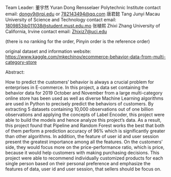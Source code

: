 Team Leader:  董宇然 Yuran Dong    Rensselaer Polytechnic Institute              contact email:  dongy9@rpi.edu or 782143494@qq.com
              唐君懿 Tang Junyi    Macau University of Science and Technology    contact email:  1809853jb011038@student.must.edu.mo
              张植熙 Zhixi Zhang   University of California, Irvine              contact email:  Zhixiz7@uci.edu
              
(there is no ranking for the order, Pinyin order is the reference order)

original dataset and information website:
https://www.kaggle.com/mkechinov/ecommerce-behavior-data-from-multi-category-store

Abstract:

How to predict the customers’ behavior is always a crucial problem for enterprises in E-commerce. In this project, a data set containing the behavior data for 2019 October and November from a large multi-category online store has been used as well as diverse Machine Learning algorithms are used in Python to precisely predict the behaviors of customers. By extracting 5 datasets containing 10,000 observations out of one billion observations and applying the concepts of Label Encoder, this project were able to build the models and hence analyze this project’s data. As a result, this project found that Pipeline and Random Forest works the best that both of them perform a prediction accuracy of 96% which is significantly greater than other algorithms. In addition, the feature of user id and user session present the greatest importance among all the features. On the customers’ side, they would focus more on the price-performance ratio, which is price, because it would help customers with making purchasing decisions. This project were able to recommend individually customized products for each single person based on their personal preference and emphasize the features of data, user id and user session, that sellers should be focus on. 
